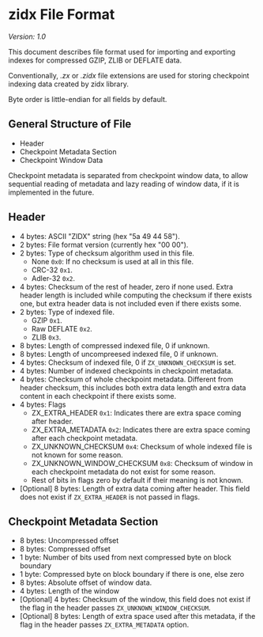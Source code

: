 # zidx File Format
*Version: 1.0*

This document describes file format used for importing and exporting indexes for
compressed GZIP, ZLIB or DEFLATE data.

Conventionally, *.zx* or *.zidx* file extensions are used for storing checkpoint
indexing data created by zidx library.

Byte order is little-endian for all fields by default.

## General Structure of File

- Header
- Checkpoint Metadata Section
- Checkpoint Window Data

Checkpoint metadata is separated from checkpoint window data, to allow
sequential reading of metadata and lazy reading of window data, if it is
implemented in the future.

## Header

- 4 bytes: ASCII "ZIDX" string (hex "5a 49 44 58").
- 2 bytes: File format version (currently hex "00 00").
- 2 bytes: Type of checksum algorithm used in this file.
    - None `0x0`: If no checksum is used at all in this file.
    - CRC-32 `0x1`.
    - Adler-32 `0x2`.
- 4 bytes: Checksum of the rest of header, zero if none used. Extra header
  length is included while computing the checksum if there exists one, but extra
  header data is not included even if there exists some.
- 2 bytes: Type of indexed file.
    - GZIP `0x1`.
    - Raw DEFLATE `0x2`.
    - ZLIB `0x3`.
- 8 bytes: Length of compressed indexed file, 0 if unknown.
- 8 bytes: Length of uncompreesed indexed file, 0 if unknown.
- 4 bytes: Checksum of indexed file, 0 if `ZX_UNKNOWN_CHECKSUM` is set.
- 4 bytes: Number of indexed checkpoints in checkpoint metadata.
- 4 bytes: Checksum of whole checkpoint metadata. Different from header
  checksum, this includes both extra data length and extra data content in each
  checkpoint if there exists some.
- 4 bytes: Flags
    - ZX_EXTRA_HEADER `0x1`: Indicates there are extra space coming after
    header.
    - ZX_EXTRA_METADATA `0x2`: Indicates there are extra space coming after
    each checkpoint metadata.
    - ZX_UNKNOWN_CHECKSUM `0x4`: Checksum of whole indexed file is not known for
      some reason.
    - ZX_UNKNOWN_WINDOW_CHECKSUM `0x8`: Checksum of window in each checkpoint
    metadata do not exist for some reason.
    - Rest of bits in flags zero by default if their meaning is not known.
- [Optional] 8 bytes: Length of extra data coming after header. This field does
  not exist if `ZX_EXTRA_HEADER` is not passed in flags.

## Checkpoint Metadata Section
- 8 bytes: Uncompressed offset
- 8 bytes: Compressed offset
- 1 byte: Number of bits used from next compressed byte on block boundary
- 1 byte: Compressed byte on block boundary if there is one, else zero
- 8 bytes: Absolute offset of window data.
- 4 bytes: Length of the window
- [Optional] 4 bytes: Checksum of the window, this field does not exist if the
  flag in the header passes `ZX_UNKNOWN_WINDOW_CHECKSUM`.
- [Optional] 8 bytes: Length of extra space used after this metadata, if the
  flag in the header passes `ZX_EXTRA_METADATA` option.

